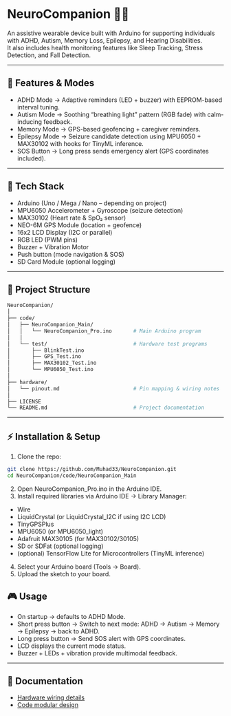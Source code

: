 # NeuroCompanion 🧠💡

An assistive wearable device built with Arduino for supporting individuals with ADHD, Autism, Memory Loss, Epilepsy, and Hearing Disabilities.  
It also includes health monitoring features like Sleep Tracking, Stress Detection, and Fall Detection.  

---

## 🌟 Features & Modes
- ADHD Mode → Adaptive reminders (LED + buzzer) with EEPROM-based interval tuning.
- Autism Mode → Soothing “breathing light” pattern (RGB fade) with calm-inducing feedback.
- Memory Mode → GPS-based geofencing + caregiver reminders.
- Epilepsy Mode → Seizure candidate detection using MPU6050 + MAX30102 with hooks for TinyML inference.
- SOS Button → Long press sends emergency alert (GPS coordinates included).
 
---

## 🔧 Tech Stack
- Arduino (Uno / Mega / Nano – depending on project)
- MPU6050 Accelerometer + Gyroscope (seizure detection)
- MAX30102 (Heart rate & SpO₂ sensor)
- NEO-6M GPS Module (location + geofence)
- 16x2 LCD Display (I2C or parallel)
- RGB LED (PWM pins)
- Buzzer + Vibration Motor
- Push button (mode navigation & SOS)
- SD Card Module (optional logging)
---

## 📂 Project Structure
```bash
NeuroCompanion/
│
├── code/
│   ├── NeuroCompanion_Main/
│   │   └── NeuroCompanion_Pro.ino       # Main Arduino program
│   │
│   └── test/                            # Hardware test programs
│       ├── BlinkTest.ino
│       ├── GPS_Test.ino
│       ├── MAX30102_Test.ino
│       └── MPU6050_Test.ino
│
├── hardware/
│   └── pinout.md                        # Pin mapping & wiring notes
│
├── LICENSE
└── README.md                            # Project documentation

```

---
## ⚡ Installation & Setup

1. Clone the repo:
```bash
git clone https://github.com/Muhad33/NeuroCompanion.git
cd NeuroCompanion/code/NeuroCompanion_Main
```

2. Open NeuroCompanion_Pro.ino in the Arduino IDE.
3. Install required libraries via Arduino IDE → Library Manager:
  - Wire
  - LiquidCrystal (or LiquidCrystal_I2C if using I2C LCD)
  - TinyGPSPlus
  - MPU6050 (or MPU6050_light)
  - Adafruit MAX30105 (for MAX30102/30105)
  - SD or SDFat (optional logging)
  - (optional) TensorFlow Lite for Microcontrollers (TinyML inference)
4. Select your Arduino board (Tools → Board).
5. Upload the sketch to your board.

## 🎮 Usage

- On startup → defaults to ADHD Mode.
- Short press button → Switch to next mode:
ADHD → Autism → Memory → Epilepsy → back to ADHD.
- Long press button → Send SOS alert with GPS coordinates.
- LCD displays the current mode status.
- Buzzer + LEDs + vibration provide multimodal feedback.
 ---
## 📖 Documentation

- [Hardware wiring details](hardware/pinout.md)  
- [Code modular design](code/NeuroCompanion_Pro.ino)




